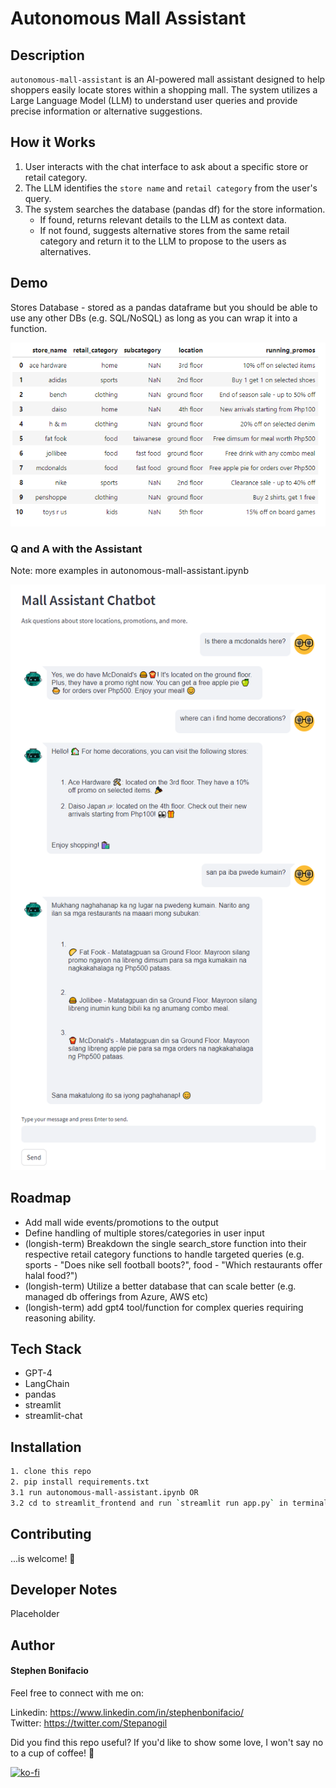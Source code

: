 # Autonomous Mall Assistant


## Description

`autonomous-mall-assistant` is an AI-powered mall assistant designed to help shoppers easily locate stores within a shopping mall. The system utilizes a Large Language Model (LLM) to understand user queries and provide precise information or alternative suggestions.


## How it Works


1. User interacts with the chat interface to ask about a specific store or retail category.
2. The LLM identifies the `store name` and `retail category` from the user's query.
3. The system searches the database (pandas df) for the store information.
    - If found, returns relevant details to the LLM as context data.
    - If not found, suggests alternative stores from the same retail category and return it to the LLM to propose to the users as alternatives.


## Demo
Stores Database - stored as a pandas dataframe but you should be able to use any other DBs (e.g. SQL/NoSQL) as long as you can wrap it into a function.

![!\[Alt text\](image-3.png)](img/image-3.png)

### Q and A with the Assistant
Note: more examples in autonomous-mall-assistant.ipynb


![!\[Alt text\](image-2.png)](img/image-2.png)

## Roadmap

- Add mall wide events/promotions to the output
- Define handling of multiple stores/categories in user input
- (longish-term) Breakdown the single search_store function into their respective retail category functions to handle targeted queries (e.g. sports - "Does nike sell football boots?", food - "Which restaurants offer halal food?")
- (longish-term) Utilize a better database that can scale better (e.g. managed db offerings from Azure, AWS etc)
- (longish-term) add gpt4 tool/function for complex queries requiring reasoning ability.


## Tech Stack


- GPT-4
- LangChain
- pandas
- streamlit
- streamlit-chat


## Installation


```bash
1. clone this repo
2. pip install requirements.txt
3.1 run autonomous-mall-assistant.ipynb OR
3.2 cd to streamlit_frontend and run `streamlit run app.py` in terminal
```

## Contributing

...is welcome! 🤗

## Developer Notes

Placeholder

## Author


#### Stephen Bonifacio

Feel free to connect with me on:

Linkedin: https://www.linkedin.com/in/stephenbonifacio/  
Twitter: https://twitter.com/Stepanogil

Did you find this repo useful? If you'd like to show some love, I won't say no to a cup of coffee! 🤗

[![ko-fi](https://ko-fi.com/img/githubbutton_sm.svg)](https://ko-fi.com/Q5Q6QPABZ)



